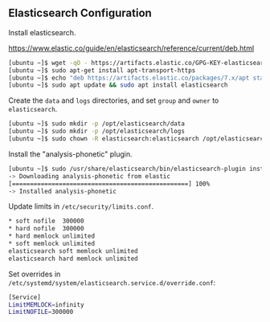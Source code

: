 ## Elasticsearch Configuration
Install elasticsearch.

https://www.elastic.co/guide/en/elasticsearch/reference/current/deb.html

```bash
[ubuntu ~]$ wget -qO - https://artifacts.elastic.co/GPG-KEY-elasticsearch | sudo apt-key add -
[ubuntu ~]$ sudo apt-get install apt-transport-https
[ubuntu ~]$ echo "deb https://artifacts.elastic.co/packages/7.x/apt stable main" | sudo tee -a /etc/apt/sources.list.d/elastic-7.x.list
[ubuntu ~]$ sudo apt update && sudo apt install elasticsearch
```

Create the `data` and `logs` directories, and set `group` and `owner` to `elasticsearch`.
```bash
[ubuntu ~]$ sudo mkdir -p /opt/elasticsearch/data
[ubuntu ~]$ sudo mkdir -p /opt/elasticsearch/logs
[ubuntu ~]$ sudo chown -R elasticsearch:elasticsearch /opt/elasticsearch
```

Install the "analysis-phonetic" plugin.
```bash
[ubuntu ~]$ sudo /usr/share/elasticsearch/bin/elasticsearch-plugin install analysis-phonetic
-> Downloading analysis-phonetic from elastic
[=================================================] 100%  
-> Installed analysis-phonetic
```

Update limits in `/etc/security/limits.conf`.
```bash
* soft nofile  300000
* hard nofile  300000
* hard memlock unlimited
* soft memlock unlimited
elasticsearch soft memlock unlimited
elasticsearch hard memlock unlimited
```

Set overrides in `/etc/systemd/system/elasticsearch.service.d/override.conf`:
```bash
[Service]
LimitMEMLOCK=infinity
LimitNOFILE=300000
```

